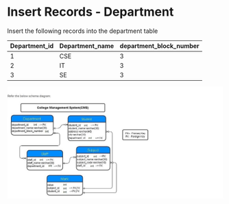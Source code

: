 # Insert Records - Department

Insert the following records into the department table

| Department_id | Department_name | department_block_number | 
| ------------- | --------------- | ----------------------- |
| 1 | CSE | 3 |
| 2 | IT | 3 |
| 3 | SE | 3 |

![database 4](../../../database_4.jpg)


